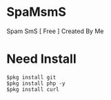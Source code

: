 # SpaMsmS
Spam SmS [ Free ] Created By Me
# Need Install
```
$pkg install git
$pkg install php -y
$pkg install curl
```


